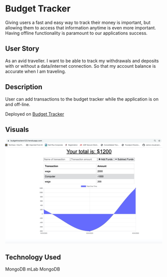 # Budget Tracker

Giving users a fast and easy way to track their money is important, but allowing them to access that information anytime is even more important. Having offline functionality is paramount to our applications success.

## User Story
As an avid traveller.
I want to be able to track my withdrawals and deposits with or without a data/internet connection.
So that my account balance is accurate when I am traveling.

## Description

User can add transactions to the budget tracker while the application is on and off-line.

Deployed on [Budget Tracker](https://budgettrackers123.herokuapp.com/)

## Visuals
![Screen shot of Budge Tracker application](https://github.com/Janice-cloud/budget-tracker/blob/master/public/icons/Budgettracker.jpeg)


## Technology Used
MongoDB
mLab MongoDB




